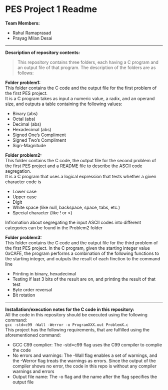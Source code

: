 # PES Project 1 Readme

**Team Members:** 
- Rahul Ramaprasad 
- Prayag Milan Desai

---

**Description of repository contents:**  
>This repository contains three folders, each having a C program and an output file of that program. The description of the folders are as follows:  

**Folder problem1:**  
This folder contains the C code and the output file for the first problem of the first PES project.  
It is a C program takes as input a numeric value, a radix, and an operand size, and outputs a table containing the following values:
- Binary (abs)
- Octal (abs)
- Decimal (abs)
- Hexadecimal (abs)
- Signed One’s Compliment
- Signed Two’s Compliment
- Sign-Magnitude

**Folder problem2:**  
This folder contains the C code, the output file for the second problem of the first PES project and a README file to describe the ASCII code segregation.  
It is a C program that uses a logical expression that tests whether a given character code is
- Lower case
- Upper case
- Digit
- White space (like null, backspace, space, tabs, etc.)
- Special character (like ! or >)

Infromation about segregating the input ASCII codes into different categories can be found in the Problem2 folder

**Folder problem3:**  
This folder contains the C code and the output file for the third problem of the first PES project.
In the C program, given the starting integer value 0xCAFE, the program performs a combination of the following functions to the starting integer, and outputs the result of each finction to the command line
- Printing in binary, hexadecimal
- Testing if last 3 bits of the result are on, and printing the result of that test
- Byte order reversal
- Bit rotation

---

**Installation/execution notes for the C code in this repository:**  
All the code in this repository should be executed using the following command:  
`gcc -std=c99 -Wall -Werror -o ProgramXXX.out ProblemX.c`  
This project has the following requirements, that are fulfilled using the aforementioned command:
- GCC C99 complier: The -std=c99 flag uses the C99 compiler to complie the code
- No errors and warnings: The -Wall flag enables a set of warnings, and the -Werror flag treats the warnings as errors. Since the output of the compiler shows no error, the code in this repo is without any compiler warnings and errors
- Output file name: The -o flag and the name after the flag specifies the output file
